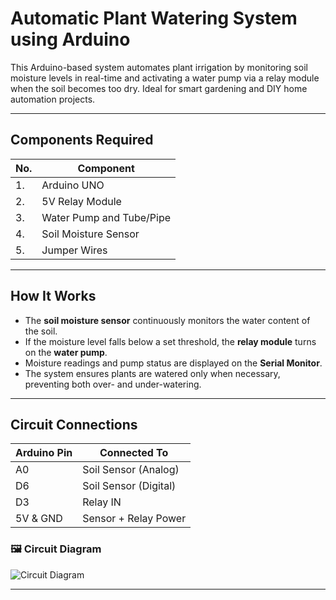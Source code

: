 # Automatic Plant Watering System using Arduino

This Arduino-based system automates plant irrigation by monitoring soil moisture levels in real-time and activating a water pump via a relay module when the soil becomes too dry. Ideal for smart gardening and DIY home automation projects.

---

## Components Required

| No. | Component                     |
|-----|-------------------------------|
| 1.  | Arduino UNO                   |
| 2.  | 5V Relay Module               |
| 3.  | Water Pump and Tube/Pipe      |
| 4.  | Soil Moisture Sensor          |
| 5.  | Jumper Wires                  |

---

## How It Works

- The **soil moisture sensor** continuously monitors the water content of the soil.
- If the moisture level falls below a set threshold, the **relay module** turns on the **water pump**.
- Moisture readings and pump status are displayed on the **Serial Monitor**.
- The system ensures plants are watered only when necessary, preventing both over- and under-watering.

---

## Circuit Connections

| Arduino Pin      | Connected To            |
|------------------|--------------------------|
| A0               | Soil Sensor (Analog)     |
| D6               | Soil Sensor (Digital)    |
| D3               | Relay IN                 |
| 5V & GND         | Sensor + Relay Power     |

### 🖼️ Circuit Diagram

![Circuit Diagram]()

---


